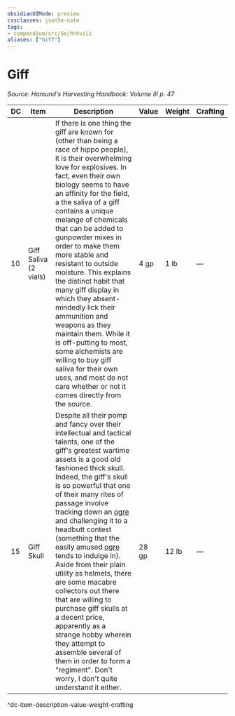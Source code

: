 ```yaml
---
obsidianUIMode: preview
cssclasses: json5e-note
tags:
- compendium/src/5e/hhhviii
aliases: ["Giff"]
---
```

# Giff
*Source: Hamund's Harvesting Handbook: Volume III p. 47* 

| DC | Item | Description | Value | Weight | Crafting |
|----|------|-------------|-------|--------|----------|
| 10 | Giff Saliva (2 vials)  | If there is one thing the giff are known for (other than being a race of hippo people), it is their overwhelming love for explosives. In fact, even their own biology seems to have an affinity for the field, a the saliva of a giff contains a unique melange of chemicals that can be added to gunpowder mixes in order to make them more stable and resistant to outside moisture. This explains the distinct habit that many giff display in which they absent-mindedly lick their ammunition and weapons as they maintain them. While it is off-putting to most, some alchemists are willing to buy giff saliva for their own uses, and most do not care whether or not it comes directly from the source. | 4 gp | 1 lb | — |
| 15 | Giff Skull | Despite all their pomp and fancy over their intellectual and tactical talents, one of the giff's greatest wartime assets is a good old fashioned thick skull. Indeed, the giff's skull is so powerful that one of their many rites of passage involve tracking down an [ogre](compendium/bestiary/giant/ogre.md) and challenging it to a headbutt contest (something that the easily amused [ogre](compendium/bestiary/giant/ogre.md) tends to indulge in). Aside from their plain utility as helmets, there are some macabre collectors out there that are willing to purchase giff skulls at a decent price, apparently as a strange hobby wherein they attempt to assemble several of them in order to form a "regiment". Don't worry, I don't quite understand it either. | 28 gp | 12 lb | — |
^dc-item-description-value-weight-crafting